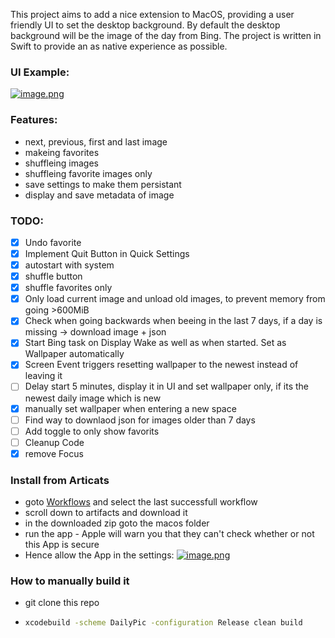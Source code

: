 This project aims to add a nice extension to MacOS, providing a user friendly UI to set the desktop background.
By default the desktop background will be the image of the day from Bing. The project is written in Swift to provide an as native experience as possible.

### UI Example:
[![image.png](https://i.postimg.cc/yxzsTBRW/image.png)](https://postimg.cc/47wDJDBT)

### Features:
- next, previous, first and last image
- makeing favorites
- shuffleing images
- shuffleing favorite images only
- save settings to make them persistant
- display and save metadata of image
  
### TODO:
- [x] Undo favorite
- [x] Implement Quit Button in Quick Settings
- [x] autostart with system
- [x] shuffle button
- [x] shuffle favorites only
- [x] Only load current image and unload old images, to prevent memory from going >600MiB
- [x] Check when going backwards when beeing in the last 7 days, if a day is missing -> download image + json
- [x] Start Bing task on Display Wake as well as when started. Set as Wallpaper automatically
- [x] Screen Event triggers resetting wallpaper to the newest instead of leaving it
- [ ] Delay start 5 minutes, display it in UI and set wallpaper only, if its the newest daily image which is new
- [x] manually set wallpaper when entering a new space
- [ ] Find way to downlaod json for images older than 7 days
- [ ] Add toggle to only show favorits
- [ ] Cleanup Code
- [x] remove Focus

### Install from Articats
- goto [Workflows](https://github.com/KuramaSyu/DailyPic/actions) and select the last successfull workflow
- scroll down to artifacts and download it
- in the downloaded zip goto the macos folder
- run the app - Apple will warn you that they can't check whether or not this App is secure
- Hence allow the App in the settings:
[![image.png](https://i.postimg.cc/15LvKRLX/image.png)](https://postimg.cc/kBvNJCMP)


### How to manually build it
- git clone this repo
- 
    ```bash
    xcodebuild -scheme DailyPic -configuration Release clean build
    ```
